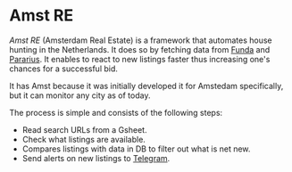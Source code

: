 # Amst RE

*Amst RE* (Amsterdam Real Estate) is a framework that automates house hunting in the Netherlands. It does so by fetching data from [Funda](https://www.funda.nl/) and [Pararius](https://www.pararius.com). It enables to react to new listings faster thus increasing one's chances for a successful bid.

It has Amst because it was initially developed it for Amstedam specifically, but it can monitor any city as of today.

The process is simple and consists of the following steps:

- Read search URLs from a Gsheet.
- Check what listings are available.
- Compares listings with data in DB to filter out what is net new.
- Send alerts on new listings to [Telegram](https://web.telegram.org/).